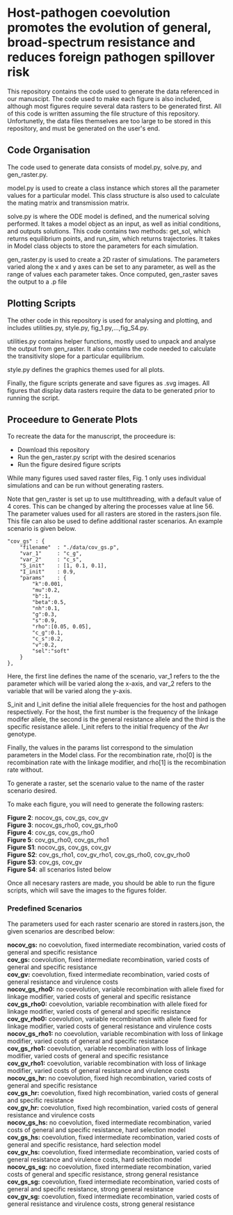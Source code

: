 # Host-pathogen coevolution promotes the evolution of general, broad-spectrum resistance and reduces foreign pathogen spillover risk

This repository contains the code used to generate the data referenced in our manuscipt. The code used to make each figure is also included, although most figures require several data rasters to be generated first. All of this code is written assuming the file structure of this repository. Unfortunetly, the data files themselves are too large to be stored in this repository, and must be generated on the user's end.

## Code Organisation

The code used to generate data consists of model.py, solve.py, and gen_raster.py.

model.py is used to create a class instance which stores all the parameter values for a particular model.
This class structure is also used to calculate the mating matrix and transmission matrix.

solve.py is where the ODE model is defined, and the numerical solving performed. It takes a model object as an input, as well as initial conditions, and outputs solutions. This code contains two methods: get_sol, which returns equilibrium points, and run_sim, which returns trajectories. It takes in Model class objects to store the parameters for each simulation.

gen_raster.py is used to create a 2D raster of simulations. The parameters varied along the x and y axes can be set to any parameter, as well as the range of values each parameter takes. Once computed, gen_raster saves the output to a .p file

## Plotting Scripts

The other code in this repository is used for analysing and plotting, and includes utilities.py, style.py, fig_1.py,...,fig_S4.py.

utilities.py contains helper functions, mostly used to unpack and analyse the output from gen_raster. It also contains the code needed to calculate the transitivity slope for a particular equilibrium.

style.py defines the graphics themes used for all plots.

Finally, the figure scripts generate and save figures as .svg images. All figures that display data rasters require the data to be generated prior to running the script.

## Proceedure to Generate Plots

To recreate the data for the manuscript, the proceedure is:
* Download this repository
* Run the gen_raster.py script with the desired scenarios
* Run the figure desired figure scripts

While many figures used saved raster files, Fig. 1 only uses individual simulations and can be run without generating rasters. 

Note that gen_raster is set up to use multithreading, with a default value of 4 cores. This can be changed by altering the processes value at line 56. The parameter values used for all rasters are stored in the rasters.json file. This file can also be used to define additional raster scenarios. An example scenario is given below.

```
"cov_gs" : {
    "filename"  : "./data/cov_gs.p",
    "var_1"     : "c_g",
    "var_2"     : "c_s",
    "S_init"    : [1, 0.1, 0.1],
    "I_init"    : 0.9,
    "params"    : {
        "k":0.001,
		"mu":0.2,
		"b":1,
		"beta":0.5,
		"nh":0.1,
		"g":0.3,
		"s":0.9,
		"rho":[0.05, 0.05],
		"c_g":0.1,
		"c_s":0.2,
		"v":0.2,						
		"sel":"soft"
    }
},
```

Here, the first line defines the name of the scenario, var_1 refers to the the parameter which will be varied along the x-axis, and var_2 refers to the variable that will be varied along the y-axis.

S_init and I_init define the initial allele frequencies for the host and pathogen respectively. For the host, the first number is the frequency of the linkage modifer allele, the second is the general resistance allele and the third is the specific resistance allele. I_init refers to the initial frequency of the Avr genotype.

Finally, the values in the params list correspond to the simulation parameters in the Model class. For the recombination rate, rho[0] is the recombination rate with the linkage modifier, and rho[1] is the recombination rate without.

To generate a raster, set the scenario value to the name of the raster scenario desired.

To make each figure, you will need to generate the following rasters:

**Figure 2**: nocov_gs, cov_gs, cov_gv\
**Figure 3**: nocov_gs_rho0, cov_gs_rho0\
**Figure 4**: cov_gs, cov_gs_rho0\
**Figure 5**: cov_gs_rho0, cov_gs_rho1\
**Figure S1**: nocov_gs, cov_gs, cov_gv\
**Figure S2**: cov_gs_rho1, cov_gv_rho1, cov_gs_rho0, cov_gv_rho0\
**Figure S3**: cov_gs, cov_gv\
**Figure S4**: all scenarios listed below

Once all necesary rasters are made, you should be able to run the figure scripts, which will save the images to the figures folder.

### Predefined Scenarios
The parameters used for each raster scenario are stored in rasters.json, the given scenarios are described below:

**nocov_gs:** no coevolution, fixed intermediate recombination, varied costs of general and specific resistance\
**cov_gs:** coevolution, fixed intermediate recombination, varied costs of general and specific resistance\
**cov_gv:** coevolution, fixed intermediate recombination, varied costs of general resistance and virulence costs\
**nocov_gs_rho0:** no coevolution, variable recombination with allele fixed for linkage modifier, varied costs of general and specific resistance\
**cov_gs_rho0:** coevolution, variable recombination with allele fixed for linkage modifier, varied costs of general and specific resistance\
**cov_gv_rho0:** coevolution, variable recombination with allele fixed for linkage modifier, varied costs of general resistance and virulence costs\
**nocov_gs_rho1:** no coevolution, variable recombination with loss of linkage modifier, varied costs of general and specific resistance\
**cov_gs_rho1:** coevolution, variable recombination with loss of linkage modifier, varied costs of general and specific resistance\
**cov_gv_rho1:** coevolution, variable recombination with loss of linkage modifier, varied costs of general resistance and virulence costs\
**nocov_gs_hr:** no coevolution, fixed high recombination, varied costs of general and specific resistance\
**cov_gs_hr:** coevolution, fixed high recombination, varied costs of general and specific resistance\
**cov_gv_hr:** coevolution, fixed high recombination, varied costs of general resistance and virulence costs\
**nocov_gs_hs:** no coevolution, fixed intermediate recombination, varied costs of general and specific resistance, hard selection model\
**cov_gs_hs:** coevolution, fixed intermediate recombination, varied costs of general and specific resistance, hard selection model\
**cov_gv_hs:** coevolution, fixed intermediate recombination, varied costs of general resistance and virulence costs, hard selection model\
**nocov_gs_sg:** no coevolution, fixed intermediate recombination, varied costs of general and specific resistance, strong general resistance\
**cov_gs_sg:** coevolution, fixed intermediate recombination, varied costs of general and specific resistance, strong general resistance\
**cov_gv_sg:** coevolution, fixed intermediate recombination, varied costs of general resistance and virulence costs, strong general resistance